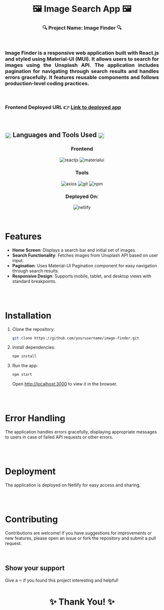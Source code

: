 <h1 align="center">🖼️ Image Search App 🖼️</h1>

<h3 align="center">🔍 Project Name: Image Finder 🔍</h3>

<br/>

<h3 align="justify" width="80%">
Image Finder is a responsive web application built with React.js and styled using Material-UI (MUI). It allows users to search for images using the Unsplash API. The application includes pagination for navigating through search results and handles errors gracefully. It features reusable components and follows production-level coding practices.
</h3>

<br/>

### Frontend Deployed URL 👉 [Link to deployed app](#)

<br/>

<h2 align="left">
<img src="https://art.pixilart.com/486745d4bb1ef18.gif"  width="20" height="20" align="center">
 Languages and Tools Used
<img src="https://art.pixilart.com/486745d4bb1ef18.gif"  width="20" height="20" align="center">
</h2>
<div align="center">
 
 <div align="center"><h3 align="center">Frontend</h3>
<img src="https://img.shields.io/badge/react-20232A?style=for-the-badge&logo=react&logoColor=61DAFB" align="center" alt="reactjs" />
<img src="https://img.shields.io/badge/materialui-%230081CB.svg?style=for-the-badge&logo=material-ui&logoColor=white" align="center" alt="materialui" />
</div>

<div align="center"><h3 align="center">Tools</h3> 
<img src="https://img.shields.io/badge/axios-%23232F3E.svg?style=for-the-badge&logo=axios&logoColor=white" align="center" alt="axios"/>
<img src="https://img.shields.io/badge/git-%23F05033.svg?style=for-the-badge&logo=git&logoColor=white"  align="center" alt="git"/>
<img src = "https://img.shields.io/badge/npm-%23000000.svg?style=for-the-badge&logo=npm&logoColor=white" align="center" alt="npm">
</div>
</div>

<div align="center"><h3 align="center">Deployed On:</h3>
  <img src="https://img.shields.io/badge/netlify-%23000000.svg?style=for-the-badge&logo=netlify&logoColor=#00C7B7"  alt="netlify"/>
</div>
</p>

<br/>

# Features

- **Home Screen**: Displays a search bar and initial set of images.
- **Search Functionality**: Fetches images from Unsplash API based on user input.
- **Pagination**: Uses Material-UI Pagination component for easy navigation through search results.
- **Responsive Design**: Supports mobile, tablet, and desktop views with standard breakpoints.

<br/>

<!--- # Screenshots

## Home Page
![Home Page](#)
![Initial Images](#)

## Search Results
![Search Results](#)

## Image Details Page
![Image Details Page](#)--->

<br/>

# Installation

1. Clone the repository:
   ```sh
   git clone https://github.com/yourusername/image-finder.git
   ```
2. Install dependencies:
   ```sh
   npm install
   ```
3. Run the app:
   ```sh
   npm start
   ```
   Open [http://localhost:3000](http://localhost:3000) to view it in the browser.

<br/><br/>

# Error Handling

The application handles errors gracefully, displaying appropriate messages to users in case of failed API requests or other errors.

<br/><br/>

# Deployment

The application is deployed on Netlify for easy access and sharing.

<br/><br/>

# Contributing

Contributions are welcome! If you have suggestions for improvements or new features, please open an issue or fork the repository and submit a pull request.

<br/>

## Show your support

Give a ⭐️ if you found this project interesting and helpful!

<h1 align="center">✨ Thank You! ✨</h1>

